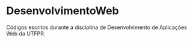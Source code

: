 # DesenvolvimentoWeb
Códigos escritos durante a disciplina de Desenvolvimento de Aplicações Web da UTFPR.
